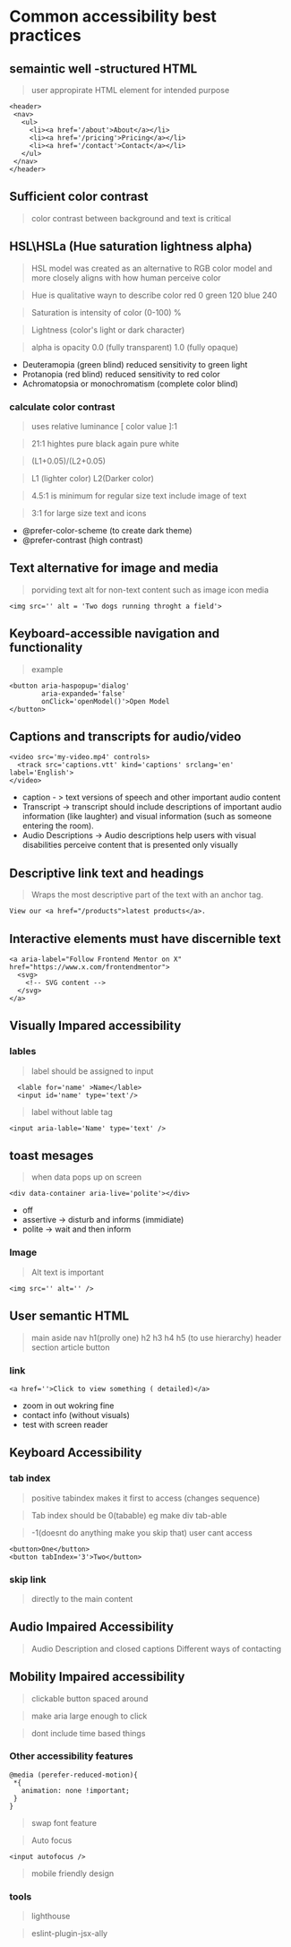 # Common accessibility best practices

## semaintic well -structured HTML
> user appropirate HTML element for intended purpose
```
<header>
 <nav>
   <ul>
     <li><a href='/about'>About</a></li>
     <li><a href='/pricing'>Pricing</a></li>
     <li><a href='/contact'>Contact</a></li>
   </ul>
 </nav>
</header>
```

## Sufficient color contrast
> color contrast between background and text is critical

## HSL\HSLa (Hue saturation lightness alpha)
>HSL model was created as an alternative to RGB color model and more closely aligns with how human perceive color

>Hue is qualitative wayn to describe color red 0 green 120 blue 240

>Saturation is intensity of color (0-100) %

>Lightness (color's light or dark character)

> alpha is opacity 0.0 (fully transparent) 1.0 (fully opaque)

+ Deuteramopia (green blind) reduced sensitivity to green light
+ Protanopia (red blind) reduced sensitivity to red color
+ Achromatopsia or monochromatism (complete color blind)
  
### calculate color contrast
> uses relative luminance [ color value ]:1

> 21:1 hightes pure black again pure white

>(L1+0.05)/(L2+0.05)

>L1 (lighter color) L2(Darker color)

> 4.5:1 is minimum for regular size text include image of text

> 3:1 for large size text and icons

+ @prefer-color-scheme (to create dark theme)
+ @prefer-contrast (high contrast)

## Text alternative for image and media
> porviding text alt for non-text content such as image icon media
```
<img src='' alt = 'Two dogs running throght a field'>
```
## Keyboard-accessible navigation and functionality
>example
```
<button aria-haspopup='dialog'
        aria-expanded='false'
        onClick='openModel()'>Open Model
</button>
```
## Captions and transcripts for audio/video
```
<video src='my-video.mp4' controls>
  <track src='captions.vtt' kind='captions' srclang='en' label='English'>
</video>
```
+ caption - > text versions of speech and other important audio content
+ Transcript -> transcript should include descriptions of important audio information (like laughter) and visual information (such as someone entering the room).
+ Audio Descriptions -> Audio descriptions help users with visual disabilities perceive content that is presented only visually

## Descriptive link text and headings
> Wraps the most descriptive part of the text with an anchor tag.
```
View our <a href="/products">latest products</a>.
```
## Interactive elements must have discernible text
```
<a aria-label="Follow Frontend Mentor on X" href="https://www.x.com/frontendmentor">
  <svg>
    <!-- SVG content -->  
  </svg>
</a>
```

## Visually Impared accessibility

### lables
> label should be assigned to input
```
  <lable for='name' >Name</lable>
  <input id='name' type='text'/>
```
> label without lable tag
```
<input aria-lable='Name' type='text' />
```

## toast mesages
> when data pops up on screen
```
<div data-container aria-live='polite'></div>
```
+ off
+ assertive -> disturb and informs (immidiate)
+ polite -> wait and then inform


### Image
> Alt text is important
```
<img src='' alt='' />
```

## User semantic HTML
> main aside nav h1(prolly one) h2 h3 h4 h5 (to use hierarchy) header section article button
### link
```
<a href=''>Click to view something ( detailed)</a>
```
+ zoom in out wokring fine
+ contact info (without visuals)
+ test with screen reader

## Keyboard Accessibility

### tab index
>positive tabindex makes it first to access (changes sequence)

>Tab index should be 0(tabable) eg make div tab-able

> -1(doesnt do anything make you skip that) user cant access
```
<button>One</button>
<button tabIndex='3'>Two</button>
```

### skip link
> directly to the main content

## Audio Impaired Accessibility
> Audio Description and closed captions
> Different ways of contacting

## Mobility Impaired accessibility
> clickable button spaced around

> make aria large enough to click

> dont include time based things

### Other accessibility features 
```
@media (perefer-reduced-motion){
 *{
   animation: none !important;
 }
}
```
> swap font feature

> Auto focus
```
<input autofocus />
```
> mobile friendly design

### tools
> lighthouse

> eslint-plugin-jsx-ally










  
